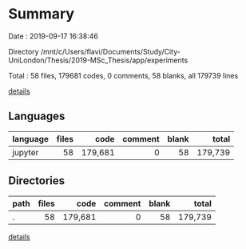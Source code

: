 # Summary

Date : 2019-09-17 16:38:46

Directory /mnt/c/Users/flavi/Documents/Study/City-UniLondon/Thesis/2019-MSc_Thesis/app/experiments

Total : 58 files,  179681 codes, 0 comments, 58 blanks, all 179739 lines

[details](details.md)

## Languages
| language | files | code | comment | blank | total |
| :--- | ---: | ---: | ---: | ---: | ---: |
| jupyter | 58 | 179,681 | 0 | 58 | 179,739 |

## Directories
| path | files | code | comment | blank | total |
| :--- | ---: | ---: | ---: | ---: | ---: |
| . | 58 | 179,681 | 0 | 58 | 179,739 |

[details](details.md)